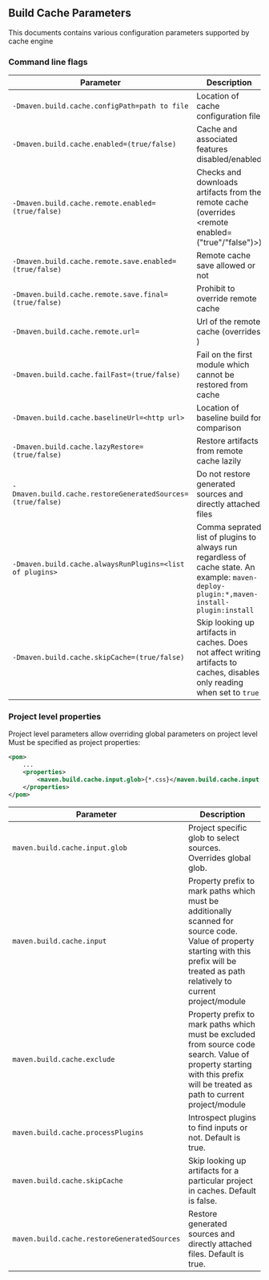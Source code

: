 <!---
 Licensed to the Apache Software Foundation (ASF) under one or more
 contributor license agreements.  See the NOTICE file distributed with
 this work for additional information regarding copyright ownership.
 The ASF licenses this file to You under the Apache License, Version 2.0
 (the "License"); you may not use this file except in compliance with
 the License.  You may obtain a copy of the License at

      http://www.apache.org/licenses/LICENSE-2.0

 Unless required by applicable law or agreed to in writing, software
 distributed under the License is distributed on an "AS IS" BASIS,
 WITHOUT WARRANTIES OR CONDITIONS OF ANY KIND, either express or implied.
 See the License for the specific language governing permissions and
 limitations under the License.
-->

## Build Cache Parameters

This documents contains various configuration parameters supported by cache engine

### Command line flags

| Parameter                                                  | Description                                                                                                                              | Usage Scenario                                                                     |
|------------------------------------------------------------|------------------------------------------------------------------------------------------------------------------------------------------|------------------------------------------------------------------------------------|
| `-Dmaven.build.cache.configPath=path to file`              | Location of cache configuration file                                                                                                     | Cache config is not in default location                                            |
| `-Dmaven.build.cache.enabled=(true/false)`                 | Cache and associated features disabled/enabled                                                                                           | To remove noise from logs then remote cache is not available                       |
| `-Dmaven.build.cache.remote.enabled=(true/false)`          | Checks and downloads artifacts from the remote cache (overrides <remote enabled=("true"/"false")>)                                       | To control remote cache access by node, if, say, some nodes lack reliable access   |
| `-Dmaven.build.cache.remote.save.enabled=(true/false)`     | Remote cache save allowed or not                                                                                                         | To designate nodes which allowed to push in remote shared cache                    |
| `-Dmaven.build.cache.remote.save.final=(true/false)`       | Prohibit to override remote cache                                                                                                        | To ensure that reference build is not overridden by interim build                  |
| `-Dmaven.build.cache.remote.url=`                          | Url of the remote cache (overrides  <remote><url></url></remote>)                                                                        | To ensure override url of remote cache from command line                           |
| `-Dmaven.build.cache.failFast=(true/false)`                | Fail on the first module which cannot be restored from cache                                                                             | Remote cache setup/tuning/troubleshooting                                          |
| `-Dmaven.build.cache.baselineUrl=<http url>`               | Location of baseline build for comparison                                                                                                | Remote cache setup/tuning/troubleshooting                                          |
| `-Dmaven.build.cache.lazyRestore=(true/false)`             | Restore artifacts from remote cache lazily                                                                                               | Performance optimization                                                           |
| `-Dmaven.build.cache.restoreGeneratedSources=(true/false)` | Do not restore generated sources and directly attached files                                                                             | Performance optimization                                                           |
| `-Dmaven.build.cache.alwaysRunPlugins=<list of plugins>`   | Comma seprated list of plugins to always run regardless of cache state. An example: `maven-deploy-plugin:*,maven-install-plugin:install` | Remote cache setup/tuning/troubleshooting                                          |
| `-Dmaven.build.cache.skipCache=(true/false)`               | Skip looking up artifacts in caches. Does not affect writing artifacts to caches, disables only reading when set to `true`               | May be used to trigger a forced rebuild when matching artifatcs do exist in caches |

### Project level properties

Project level parameters allow overriding global parameters on project level Must be specified as project properties:

```xml
<pom>
    ...
    <properties>
        <maven.build.cache.input.glob>{*.css}</maven.build.cache.input.glob>
    </properties>
</pom>
```

| Parameter                                   | Description                                                                                                                                                                                |
|---------------------------------------------|--------------------------------------------------------------------------------------------------------------------------------------------------------------------------------------------|
| `maven.build.cache.input.glob`              | Project specific glob to select sources. Overrides global glob.                                                                                                                            |
| `maven.build.cache.input`                   | Property prefix to mark paths which must be additionally scanned for source code. Value of property starting with this prefix will be treated as path relatively to current project/module |
| `maven.build.cache.exclude`                 | Property prefix to mark paths which must be excluded from source code search. Value of property starting with this prefix will be treated as path to current project/module                |
| `maven.build.cache.processPlugins`          | Introspect plugins to find inputs or not. Default is true.                                                                                                                                 |
| `maven.build.cache.skipCache`               | Skip looking up artifacts for a particular project in caches. Default is false.                                                                                                            |
| `maven.build.cache.restoreGeneratedSources` | Restore generated sources and directly attached files. Default is true.                                                                                                                    |
